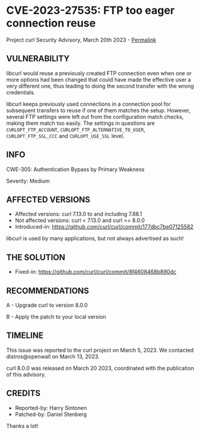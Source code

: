 CVE-2023-27535: FTP too eager connection reuse
==============================================

Project curl Security Advisory, March 20th 2023 -
[Permalink](https://curl.se/docs/CVE-2023-27535.html)

VULNERABILITY
-------------

libcurl would reuse a previously created FTP connection even when one or more
options had been changed that could have made the effective user a very
different one, thus leading to doing the second transfer with the wrong
credentials.

libcurl keeps previously used connections in a connection pool for subsequent
transfers to reuse if one of them matches the setup. However, several FTP
settings were left out from the configuration match checks, making them match
too easily. The settings in questions are `CURLOPT_FTP_ACCOUNT`,
`CURLOPT_FTP_ALTERNATIVE_TO_USER`, `CURLOPT_FTP_SSL_CCC` and `CURLOPT_USE_SSL`
level.

INFO
----

CWE-305: Authentication Bypass by Primary Weakness

Severity: Medium

AFFECTED VERSIONS
-----------------

- Affected versions: curl 7.13.0 to and including 7.88.1
- Not affected versions: curl < 7.13.0 and curl >= 8.0.0
- Introduced-in: https://github.com/curl/curl/commit/177dbc7be07125582

libcurl is used by many applications, but not always advertised as such!

THE SOLUTION
------------

- Fixed-in: https://github.com/curl/curl/commit/8f4608468b890dc

RECOMMENDATIONS
--------------

 A - Upgrade curl to version 8.0.0

 B - Apply the patch to your local version

TIMELINE
--------

This issue was reported to the curl project on March 5, 2023. We contacted
distros@openwall on March 13, 2023.

curl 8.0.0 was released on March 20 2023, coordinated with the publication of
this advisory.

CREDITS
-------

- Reported-by: Harry Sintonen
- Patched-by: Daniel Stenberg

Thanks a lot!
